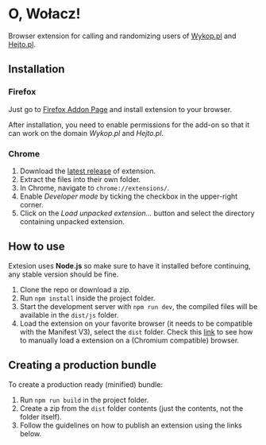 # O, Wołacz!

Browser extension for calling and randomizing users of [Wykop.pl](https://wykop.pl) and [Hejto.pl](https://hejto.pl).

## Installation

### Firefox

Just go to [Firefox Addon Page](https://addons.mozilla.org/pl/firefox/addon/o-wo%C5%82acz/) and install extension to your browser.

After installation, you need to enable permissions for the add-on so that it can work on the domain _Wykop.pl_ and _Hejto.pl_.

### Chrome

1. Download the [latest release](https://github.com/klocus/wolacz-browser-extension/releases) of extension.
1. Extract the files into their own folder.
1. In Chrome, navigate to `chrome://extensions/`.
1. Enable _Developer mode_ by ticking the checkbox in the upper-right corner.
1. Click on the _Load unpacked extension..._ button and select the directory containing unpacked extension.

## How to use

Extesion uses **Node.js** so make sure to have it installed before continuing, any stable version should be fine.

1. Clone the repo or download a zip.
2. Run `npm install` inside the project folder.
3. Start the development server with `npm run dev`, the compiled files will be available in the `dist/js` folder.
4. Load the extension on your favorite browser (it needs to be compatible with the Manifest V3), select the `dist` folder. Check this [link](https://developer.chrome.com/docs/extensions/mv3/getstarted/development-basics/#load-unpacked) to see how to manually load a extension on a (Chromium compatible) browser.

## Creating a production bundle

To create a production ready (minified) bundle:

1. Run `npm run build` in the project folder.
2. Create a zip from the `dist` folder contents (just the contents, not the folder itself).
3. Follow the guidelines on how to publish an extension using the links below.
